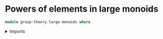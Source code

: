 # Powers of elements in large monoids

```agda
module group-theory.large-monoids where
```

<details><summary>Imports</summary>

```agda

```
